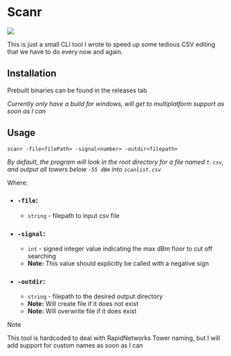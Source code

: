 # Scanr
![](https://img.shields.io/badge/Go-00ADD8?style=for-the-badge&logo=go&logoColor=white)

This is just a small CLI tool I wrote to speed up some tedious CSV editing that we have to do every now and again.

## Installation

Prebuilt binaries can be found in the releases tab

_Currently only have a build for windows, will get to multiplatform support as soon as I can_
## Usage

```shell
scanr -file<filePath> -signal<number> -outdir<filepath>
```

_By default, the program will look in the root directory for a file named `t.csv`, and output all towers below `-55 dBm` into `scanlist.csv`_

Where:

 - ### `-file`:
   - `string` - filepath to input csv file
   

 - ### `-signal`:
   - `int` - signed integer value indicating the max dBm floor to cut off searching
   - **Note:** This value should explicitly be called with a negative sign
 
- ### `-outdir`:
  - `string` - filepath to the desired output directory
  - **Note:** Will create file if it does not exist
  - **Note:** Will overwrite file if it does exist

>[!NOTE]
> This tool is hardcoded to deal with RapidNetworks Tower naming, but I will add support for custom names as soon as I can